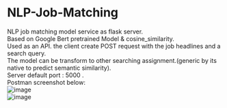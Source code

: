 # NLP-Job-Matching
NLP job matching model service as flask server.<br />
Based on Google Bert pretrained Model & cosine_similarity.<br />
Used as an API. the client create POST request with the job headlines and a search query.<br />
The model can be transform to other searching assignment.(generic by its native to predict semantic similarity).<br />
Server default port : 5000 .<br />
Postman screenshot below:<br />
![image](https://user-images.githubusercontent.com/45068502/192028740-789d502c-b8a3-4d9f-b3ab-1eec62318312.png) <br />
![image](https://user-images.githubusercontent.com/45068502/192028981-12fb1335-97c1-4f91-b392-d1b84f0f2910.png)

